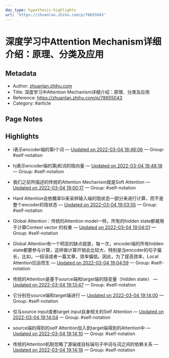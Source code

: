 ```yaml
---
doc_type: hypothesis-highlights
url: 'https://zhuanlan.zhihu.com/p/78655043'
---
```


# 深度学习中Attention Mechanism详细介绍：原理、分类及应用

## Metadata
- Author: [zhuanlan.zhihu.com]()
- Title: 深度学习中Attention Mechanism详细介绍：原理、分类及应用
- Reference: https://zhuanlan.zhihu.com/p/78655043
- Category: #article

## Page Notes
## Highlights
- i表示encoder端的第i个词 — [Updated on 2022-03-04 18:48:06](https://hyp.is/kssWDpuoEeyh31e6-s7RVw/zhuanlan.zhihu.com/p/78655043) — Group: #self-notation

- hj表示encoder端的第j和词的隐向量 — [Updated on 2022-03-04 18:48:18](https://hyp.is/megeWpuoEeytkNdDDzA2Pw/zhuanlan.zhihu.com/p/78655043) — Group: #self-notation

- 我们之前所描述的传统的Attention Mechanism就是Soft Attention — [Updated on 2022-03-04 19:00:17](https://hyp.is/RvIqDpuqEeysfePzOTf8oA/zhuanlan.zhihu.com/p/78655043) — Group: #self-notation

- Hard Attention会依概率Si来采样输入端的隐状态一部分来进行计算，而不是整个encoder的隐状态 — [Updated on 2022-03-04 19:03:55](https://hyp.is/yPSSYpuqEeyzWCsR6fM-_Q/zhuanlan.zhihu.com/p/78655043) — Group: #self-notation

- Global Attention：传统的Attention model一样。所有的hidden state都被用于计算Context vector 的权重 — [Updated on 2022-03-04 19:04:01](https://hyp.is/zBvhZpuqEeyzWXtPoulopA/zhuanlan.zhihu.com/p/78655043) — Group: #self-notation

- Global Attention有一个明显的缺点就是，每一次，encoder端的所有hidden state都要参与计算，这样做计算开销会比较大，特别是当encoder的句子偏长，比如，一段话或者一篇文章，效率偏低。因此，为了提高效率，Local Attention应运而生 — [Updated on 2022-03-04 19:04:59](https://hyp.is/7pXbhJuqEeyuAyNILnxF7Q/zhuanlan.zhihu.com/p/78655043) — Group: #self-notation

- 传统的Attention是基于source端和target端的隐变量（hidden state） — [Updated on 2022-03-04 19:13:47](https://hyp.is/KUp8ypusEey6ESsN4hpmsw/zhuanlan.zhihu.com/p/78655043) — Group: #self-notation

- 它分别在source端和target端进行 — [Updated on 2022-03-04 19:14:00](https://hyp.is/MWyAQpusEeybnf9469CcCg/zhuanlan.zhihu.com/p/78655043) — Group: #self-notation

- 仅与source input或者target input自身相关的Self Attention — [Updated on 2022-03-04 19:14:04](https://hyp.is/M2Ov4pusEeyItQctqicvYw/zhuanlan.zhihu.com/p/78655043) — Group: #self-notation

- source端的得到的self Attention加入到target端得到的Attention中 — [Updated on 2022-03-04 19:14:10](https://hyp.is/Nwg59pusEeykvlsRaL9m9A/zhuanlan.zhihu.com/p/78655043) — Group: #self-notation

- 传统的Attention机制忽略了源端或目标端句子中词与词之间的依赖关系 — [Updated on 2022-03-04 19:14:18](https://hyp.is/O_iM1pusEeygvbfxEoXxBQ/zhuanlan.zhihu.com/p/78655043) — Group: #self-notation





